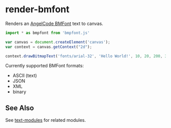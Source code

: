 # render-bmfont

Renders an [AngelCode BMFont](http://www.angelcode.com/products/bmfont/) text to canvas.

```js
import * as bmpfont from 'bmpfont.js'

var canvas = document.createElement('canvas');
var context = canvas.getContext("2d");

context.drawBitmapText('fonts/arial-32', 'Hello World!', 10, 20, 200, 30);
```

Currently supported BMFont formats:

- ASCII (text)
- JSON
- XML
- binary

## See Also

See [text-modules](https://github.com/mattdesl/text-modules) for related modules.
